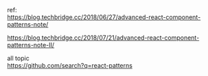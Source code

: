 
ref:  
https://blog.techbridge.cc/2018/06/27/advanced-react-component-patterns-note/

https://blog.techbridge.cc/2018/07/21/advanced-react-component-patterns-note-II/

all topic  
https://github.com/search?q=react-patterns